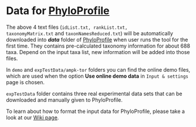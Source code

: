# Data for [PhyloProfile](https://github.com/BIONF/PhyloProfile)

The above 4 text files (<code>idList.txt, rankList.txt, taxonomyMatrix.txt</code> and <code>taxonNamesReduced.txt</code>) will be automatically downloaded into **_data_** folder of [PhyloProfile](https://github.com/BIONF/PhyloProfile) when user runs the tool for the first time. They contains pre-calculated taxonomy information for about 688 taxa. Depend on the input taxa list, new information will be added into those files.

In `demo` and `expTestData/ampk-tor` folders you can find the online demo files, which are used when the option **Use online demo data** in `Input & settings` page is chosen.

`expTestData` folder contains three real experimental data sets that can be downloaded and manually given to PhyloProfile.

To learn about how to format the input data for PhyloProfile, please take a look at our [Wiki page](https://github.com/BIONF/PhyloProfile/wiki/Input-Data).
